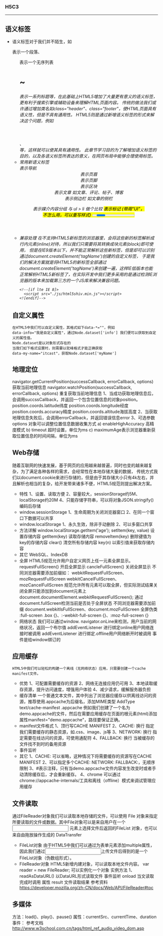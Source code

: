 ### H5C3
***
## 语义标签
- 语义标签对于我们并不陌生，如<p>表示一个段落、<ul>表示一个无序列表<h1> ~ <h6>表示一系列标题等，在此基础上HTML5增加了大量更有意义的语义标签，更有利于搜索引擎或辅助设备来理解HTML页面内容。
  传统的做法我们或许通过增加类名如class="header"、class="footer"，使HTML页面具有语义性，但是不具有通用性。
  HTML5则是通过新增语义标签的形式来解决这个问题，例如<header></header>、<footer></footer>等，这样就可以使其具有通用性。
  此章节学习目的为了解增加语义标签的目的，以及各语义标签所表达的意义，在网页布局中能够合理使用标签。
- 常用新语义标签
    <nav> 表示导航
    <header> 表示页眉
    <footer> 表示页脚
    <section> 表示区块
    <article> 表示文章 如文章、评论、帖子、博客
    <aside> 表示侧边栏 如文章的侧栏
    <figure> 表示媒介内容分组 与 ul > li 做个比较
    <mark> 表示标记 (带用“UI”，不怎么用，可以重写样式)
    <progress> 表示进度 (带用“UI”，不怎么用，不可重写样式)
    <time> 表示日期
    <hgroup> 标题列表 (据说已废弃)
    <details>
    <bdi>
    <command>
    <summary>
    <rp>
    <rt>
    <ruby>
    本质上新语义标签与<div>、<span>没有区别，只是其具有表意性，使用时除了在HTML结构上需要注意外，其它和普通标签的使用无任何差别，
    可以理解成<div class="nav"> 相当于 <nav>。它只是一个标签！尽量避免全局使用header、footer、aside等语义标签。
- 兼容处理
  在不支持HTML5新标签的浏览器里，会将这些新的标签解析成行内元素(inline)对待，所以我们只需要将其转换成块元素(block)即可使用，
  但是在IE9版本以下，并不能正常解析这些新标签，但是却可以识别通过document.createElement('tagName')创建的自定义标签，
  于是我们的解决方案就是将HTML5的新标签全部通过document.createElement('tagName')来创建一遍，这样IE低版本也能
  正常解析HTML5新标签了，在实际开发中我们更多采用的是通过检测IE浏览器的版本来加载第三方的一个JS库来解决兼容问题。
  ```
  <!--[if lte IE 8]>
    <script src="./js/html5shiv.min.js"></script>
  <![endif]-->
  ```

## 自定义属性 
    在HTML5中我们可以自定义属性，其格式如下data-*=""，例如
    data-info="我是自定义属性"，通过Node.dataset['info'] 我们便可以获取到自定义的属性值。
    Node.dataset是以对象形式存在的
    当我们如下格式设置时，则需要以驼峰格式才能正确获取
    data-my-name="itcast"，获取Node.dataset['myName']

## 地理定位 
  navigator.getCurrentPosition(successCallback, errorCallback, options) 获取当前地理信息
  navigator.watchPosition(successCallback, errorCallback, options) 重复获取当前地理信息
  1、当成功获取地理信息后，会调用succssCallback，并返回一个包含位置信息的对象position。
    position.coords.latitude纬度
    position.coords.longitude经度
    position.coords.accuracy精度
    position.coords.altitude海拔高度
  2、当获取地理信息失败后，会调用errorCallback，并返回错误信息error
  3、可选参数 options 对象可以调整位置信息数据收集方式
    a) enableHighAccuracy 高精度模式
    b) timeout 超时设置，单位为ms
    c) maximumAge表示浏览器重新获取位置信息的时间间隔，单位为ms


## Web存储
  随着互联网的快速发展，基于网页的应用越来越普遍，同时也变的越来越复杂，为了满足各种各样的需求，会经常性在本地存储大量的数据，
  传统方式我们以document.cookie来进行存储的，但是由于其存储大小只有4k左右，并且解析也相当的复杂，给开发带来诸多不便，HTML5规范则提出解决方案。
- 特性
  1、设置、读取方便
  2、容量较大，sessionStorage约5M、localStorage约20M
  4、只能存储字符串，可以将对象JSON.stringify() 编码后存储
- window.sessionStorage
  1、生命周期为关闭浏览器窗口
  2、在同一个窗口下数据可以共享
- window.localStorage
  1、永久生效，除非手动删除
  2、可以多窗口共享
- 方法详解  window.localStorage.getItem('age');
  setItem(key, value) 设置存储内容
  getItem(key) 读取存储内容
  removeItem(key) 删除键值为key的存储内容
  clear() 清空所有存储内容
  key(n) 以索引值来获取存储内容
- 其它
  WebSQL、IndexDB
- 全屏
  HTML5规范允许用户自定义网页上任一元素全屏显示。
    requestFullScreen() 开启全屏显示
    cancleFullScreen() 关闭全屏显示
  不同浏览器需要添加前缀如：
    webkitRequestFullScreen、mozRequestFullScreen
    webkitCancelFullScreen、mozCancelFullScreen
  规范允许所有元素可以取全屏，但实际测试结果关闭全屏只能添加到document元素上
  document.documentElement.webkitRequestFullScreen();
  通过document.fullScreen检测当前是否处于全屏状态
  不同浏览器需要添加前缀
      document.webkitIsFullScreen、document.mozFullScreen
  全屏伪类
    :full-screen .box {}、:-webkit-full-screen {}、:moz-full-screen {}
- 网络状态
  我们可以通过window. navigator.onLine来检测，用户当前的网络状况，返回一个布尔值
  addEventListener 进行绑定online用户网络连接时被调用
  addEventListener 进行绑定.offline用户网络断开时被调用
  事件是给window绑订的


##	应用缓存
    HTML5中我们可以轻松的构建一个离线（无网络状态）应用，只需要创建一个cache manifest文件。
- 优势
  1、可配置需要缓存的资源
  2、网络无连接应用仍可用
  3、本地读取缓存资源，提升访问速度，增强用户体验
  4、减少请求，缓解服务器负担
- 缓存清单
  一个普通文本文件，其中列出了浏览器应缓存以供离线访问的资源，推荐使用.appcache为后缀名，添加MIME类型
  AddType text/cache-manifest .appcache
    例如我们创建了一个名为demo.appcache的文件，然后在需要应用缓存在页面的根元素(html)添加属性manifest="demo.appcache"，路径要保证正确。
- manifest文件格式
  1、顶行写CACHE MANIFEST
  2、CACHE: 换行 指定我们需要缓存的静态资源，如.css、image、js等
  3、NETWORK: 换行 指定需要在线访问的资源，可使用通配符
  4、FALLBACK: 换行 当被缓存的文件找不到时的备用资源
- 事件监听
-	其它
  1、CACHE: 可以省略，这种情况下将需要缓存的资源写在CACHE MANIFEST
  2、可以指定多个CACHE:  NETWORK:  FALLBACK:，无顺序限制
  3、#表示注释，只有当demo.appcache文件内容发生改变时或者手动清除缓存后，才会重新缓存。
  4、chrome 可以通过chrome://appcache-internals/工具和离线（offline）模式来调试管理应用缓存
## 文件读取
  通过FileReader对象我们可以读取本地存储的文件，可以使用 File 对象来指定所要读取的文件或数据。其中File对象可以是来自用户在一个 <input> 元素上选择文件后返回的FileList 对象，也可以来自由拖放操作生成的  DataTransfer
-	FileList对象
  由于HTML5中我们可以通过为表单元素添加multiple属性，因此我们通过<input>上传文件后得到的是一个FileList对象（伪数组形式）。
- FileReader对象
  HTML5新增内建对象，可以读取本地文件内容。
  var reader = new FileReader; 可以实例化一个对象
  实例方法
  1、readAsDataURL() 以DataURL形式读取文件
  事件监听
  onload 当文读取完成时调用
  属性
  result 文件读取结果
  参考资料
  https://developer.mozilla.org/zh-CN/docs/Web/API/FileReader#toc
##	多媒体
  方法：load()、play()、pause()
  属性：currentSrc、currentTime、duration
  事件：
  参考文档
  http://www.w3school.com.cn/tags/html_ref_audio_video_dom.asp

